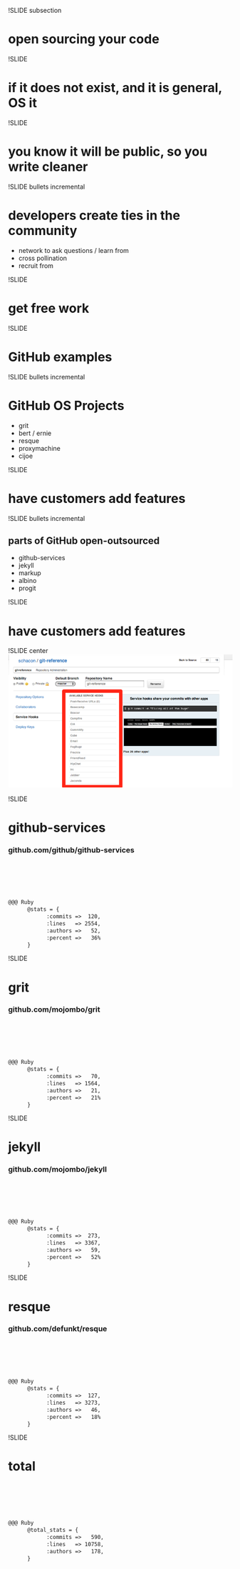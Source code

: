 
!SLIDE subsection
# open sourcing your code #

!SLIDE
# if it does not exist, and it is general, OS it #

!SLIDE
# you know it will be public, so you write cleaner #

!SLIDE bullets incremental
# developers create ties in the community #

* network to ask questions / learn from
* cross pollination
* recruit from

!SLIDE
# get free work #

!SLIDE 
# GitHub examples #

!SLIDE bullets incremental
# GitHub OS Projects #

* grit
* bert / ernie
* resque
* proxymachine
* cijoe

!SLIDE
# have customers add features #

!SLIDE bullets incremental
## parts of GitHub open-outsourced ##

* github-services
* jekyll
* markup
* albino
* progit

!SLIDE
# have customers add features #

!SLIDE center
![](img/servicehooks.png)

!SLIDE 
# github-services #
### github.com/github/github-services ###

<br/><br/><br/><br/> 

    @@@ Ruby 
          @stats = { 
                :commits =>  120, 
                :lines   => 2554, 
                :authors =>   52, 
                :percent =>   36%
          }

!SLIDE
# grit #
### github.com/mojombo/grit ###

<br/><br/><br/><br/> 

    @@@ Ruby 
          @stats = { 
                :commits =>   70, 
                :lines   => 1564, 
                :authors =>   21, 
                :percent =>   21%
          }

!SLIDE
# jekyll #
### github.com/mojombo/jekyll ###

<br/><br/><br/><br/> 

    @@@ Ruby 
          @stats = { 
                :commits =>  273, 
                :lines   => 3367, 
                :authors =>   59, 
                :percent =>   52%
          }

!SLIDE
# resque #
### github.com/defunkt/resque ###

<br/><br/><br/><br/> 

    @@@ Ruby 
          @stats = { 
                :commits =>  127, 
                :lines   => 3273, 
                :authors =>   46, 
                :percent =>   18%
          }

!SLIDE
# total #

<br/><br/><br/><br/> 

    @@@ Ruby 
          @total_stats = { 
                :commits =>   590, 
                :lines   => 10758,
                :authors =>   178, 
          }

